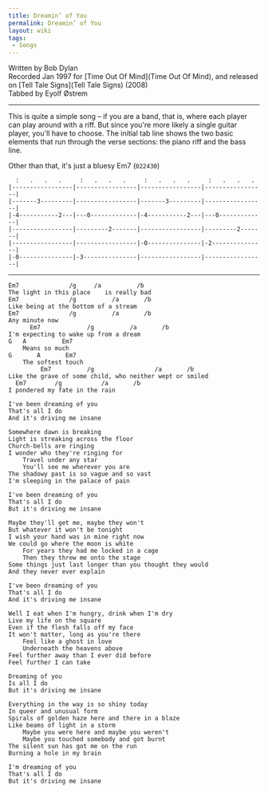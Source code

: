 ```yaml
---
title: Dreamin’ of You
permalink: Dreamin’ of You
layout: wiki
tags:
 - Songs
---
```


Written by Bob Dylan  
Recorded Jan 1997 for [Time Out Of Mind](Time Out Of Mind),
and released on [Tell Tale Signs](Tell Tale Signs) (2008)  
Tabbed by Eyolf Østrem

* * * * *

This is quite a simple song – if you are a band, that is, where each
player can play around with a riff. But since you're more likely a
single guitar player, you'll have to choose. The initial tab line shows
the two basic elements that run through the verse sections: the piano
riff and the bass line.

Other than that, it's just a bluesy Em7 (`022430`)


      :   .   .   .     :   .   .   .     :   .   .   .     :   .   .   .
    |-----------------|-----------------|-----------------|-----------------|
    |-------3---------|-----------------|-------3---------|-----------------|
    |-4-----------2---|---0-------------|-4-----------2---|---0-------------|
    |-----------------|---------2-------|-----------------|---------2-------|
    |-----------------|-----------------|-0---------------|-2---------------|
    |-0---------------|-3---------------|-----------------|-----------------|

* * * * *

    Em7              /g     /a          /b
    The light in this place    is really bad
    Em7              /g          /a       /b
    Like being at the bottom of a stream
    Em7              /g          /a       /b
    Any minute now
          Em7             /g          /a       /b
    I'm expecting to wake up from a dream
    G   A          Em7
        Means so much
    G       A       Em7
        The softest touch
             Em7          /g                 /a       /b
    Like the grave of some child, who neither wept or smiled
      Em7        /g           /a       /b
    I pondered my fate in the rain

    I've been dreaming of you
    That's all I do
    And it's driving me insane

    Somewhere dawn is breaking
    Light is streaking across the floor
    Church-bells are ringing
    I wonder who they're ringing for
        Travel under any star
        You'll see me wherever you are
    The shadowy past is so vague and so vast
    I'm sleeping in the palace of pain

    I've been dreaming of you
    That's all I do
    But it's driving me insane

    Maybe they'll get me, maybe they won't
    But whatever it won't be tonight
    I wish your hand was in mine right now
    We could go where the moon is white
        For years they had me locked in a cage
        Then they threw me onto the stage
    Some things just last longer than you thought they would
    And they never ever explain

    I've been dreaming of you
    That's all I do
    And it's driving me insane

    Well I eat when I'm hungry, drink when I'm dry
    Live my life on the square
    Even if the flesh falls off my face
    It won't matter, long as you're there
        Feel like a ghost in love
        Underneath the heavens above
    Feel further away than I ever did before
    Feel further I can take

    Dreaming of you
    Is all I do
    But it's driving me insane

    Everything in the way is so shiny today
    In queer and unusual form
    Spirals of golden haze here and there in a blaze
    Like beams of light in a storm
        Maybe you were here and maybe you weren't
        Maybe you touched somebody and got burnt
    The silent sun has got me on the run
    Burning a hole in my brain

    I'm dreaming of you
    That's all I do
    But it's driving me insane
